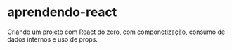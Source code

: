 # aprendendo-react
Criando um projeto com React do zero, com componetização, consumo de dados internos e uso de props.
